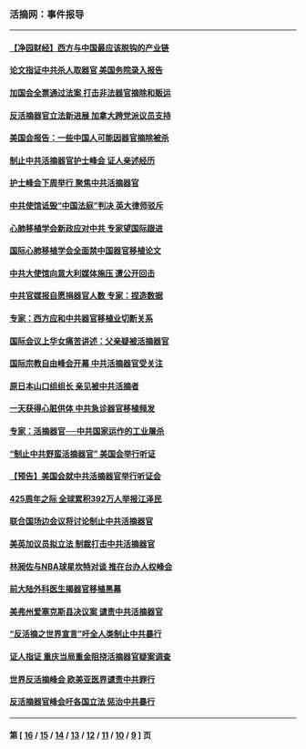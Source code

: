 ### 活摘网：事件报导
---
#### [【净园财经】西方与中国最应该脱钩的产业链](../../pages/nf5877/n14016113.md?07240430) 
#### [论文指证中共杀人取器官 美国务院录入报告](../../pages/nf5877/n13999890.md?07240430) 
#### [加国会全票通过法案 打击非法器官摘除和贩运](../../pages/nf5877/n13884924.md?07240430) 
#### [反活摘器官立法新进展 加拿大跨党派议员支持](../../pages/nf5877/n13876061.md?07240430) 
#### [美国会报告：一些中国人可能因器官摘除被杀](../../pages/nf5877/n13867964.md?07240430) 
#### [制止中共活摘器官护士峰会 证人亲述经历](../../pages/nf5877/n13859007.md?07240430) 
#### [护士峰会下周举行 聚焦中共活摘器官](../../pages/nf5877/n13855418.md?07240430) 
#### [中共使馆诋毁“中国法庭”判决 英大律师驳斥](../../pages/nf5877/n13833945.md?07240430) 
#### [心肺移植学会新政应对中共 专家望国际跟进](../../pages/nf5877/n13829043.md?07240430) 
#### [国际心肺移植学会全面禁中国器官移植论文](../../pages/nf5877/n13827785.md?07240430) 
#### [中共大使馆向意大利媒体施压 遭公开回击](../../pages/nf5877/n13826038.md?07240430) 
#### [中共官媒报自愿捐器官人数 专家：捏造数据](../../pages/nf5877/n13814130.md?07240430) 
#### [专家：西方应和中共器官移植业切断关系](../../pages/nf5877/n13772828.md?07240430) 
#### [国际会议上华女痛苦讲述：父亲疑被活摘器官](../../pages/nf5877/n13771583.md?07240430) 
#### [国际宗教自由峰会开幕 中共活摘器官受关注](../../pages/nf5877/n13769995.md?07240430) 
#### [原日本山口组组长 亲见被中共活摘者](../../pages/nf5877/n13767360.md?07240430) 
#### [一天获得心脏供体 中共急诊器官移植频发](../../pages/nf5877/n13764689.md?07240430) 
#### [专家：活摘器官──中共国家运作的工业屠杀](../../pages/nf5877/n13761178.md?07240430) 
#### [“制止中共野蛮活摘器官” 美国会举行听证](../../pages/nf5877/n13735831.md?07240430) 
#### [【预告】美国会就中共活摘器官举行听证会](../../pages/nf5877/n13732843.md?07240430) 
#### [425周年之际 全球累积392万人举报江泽民](../../pages/nf5877/n13719232.md?07240430) 
#### [联合国场边会议将讨论制止中共活摘器官](../../pages/nf5877/n13656361.md?07240430) 
#### [美英加议员拟立法 制裁打击中共活摘器官](../../pages/nf5877/n13430251.md?07240430) 
#### [林昶佐与NBA球星坎特对谈 推在台办人权峰会](../../pages/nf5877/n13414467.md?07240430) 
#### [前大陆外科医生揭器官移植黑幕](../../pages/nf5877/n13401416.md?07240430) 
#### [美弗州爱塞克斯县决议案 谴责中共活摘器官](../../pages/nf5877/n13320919.md?07240430) 
#### [“反活摘之世界宣言”吁全人类制止中共暴行](../../pages/nf5877/n13259730.md?07240430) 
#### [证人指证 重庆当局重金阻挠活摘器官疑案调查](../../pages/nf5877/n13259127.md?07240430) 
#### [世界反活摘峰会 欧美亚医界谴责中共罪行](../../pages/nf5877/n13253550.md?07240430) 
#### [反活摘器官峰会吁各国立法 惩治中共暴行](../../pages/nf5877/n13245052.md?07240430) 

---
#### 第 [ [16](./16.md?07240430) / [15](./15.md?07240430) / [14](./14.md?07240430) / [13](./13.md?07240430) / [12](./12.md?07240430) / [11](./11.md?07240430) / [10](./10.md?07240430) / [9](./9.md?07240430) ] 页

